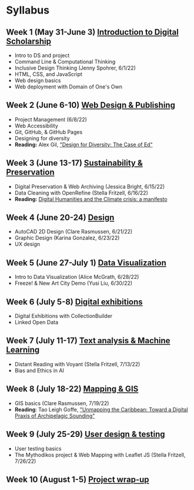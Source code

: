 # Syllabus

## Week 1 (May 31-June 3) [Introduction to Digital Scholarship](weeks/01-intro.md)

- Intro to DS and project
- Command Line & Computational Thinking
- Inclusive Design Thinking (Jenny Spohrer, 6/1/22)
- HTML, CSS, and JavaScript
- Web design basics
- Web deployment with Domain of One's Own

## Week 2 (June 6-10) [Web Design & Publishing](weeks/02-webdev.md)

- Project Management (6/8/22)
- Web Accessibility
- Git, GitHub, & GitHub Pages
- Designing for diversity
- **Reading:** Alex Gil, ["Design for Diversity: The Case of Ed"](https://des4div.library.northeastern.edu/design-for-diversity-the-case-of-ed-alex-gil/#more-1888)

## Week 3 (June 13-17) [Sustainability & Preservation](weeks/03-pres.md)

- Digital Preservation & Web Archiving (Jessica Bright, 6/15/22)
- Data Cleaning with OpenRefine (Stella Fritzell, 6/16/22)
- **Reading:** [Digital Humanities and the Climate crisis: a manifesto](https://dhc-barnard.github.io/dhclimate/) 

## Week 4 (June 20-24) [Design](weeks/04-design.md)

- AutoCAD 2D Design (Clare Rasmussen, 6/21/22)
- Graphic Design (Karina Gonzalez, 6/23/22)
- UX design

## Week 5 (June 27-July 1) [Data Visualization](weeks/05-viz.md)

- Intro to Data Visualization (Alice McGrath, 6/28/22)
- Freeze! & New Art City Demo (Yusi Liu, 6/30/22)

## Week 6 (July 5-8) [Digital exhibitions](weeks/06-exhib.md)

- Digital Exhibitions with CollectionBuilder
- Linked Open Data

## Week 7 (July 11-17) [Text analysis & Machine Learning](weeks/07-text.md)

- Distant Reading with Voyant (Stella Fritzell, 7/13/22)
- Bias and Ethics in AI

## Week 8 (July 18-22) [Mapping & GIS](weeks/08-map.md)

- GIS basics (Clare Rasmussen, 7/19/22)
- **Reading**: Tao Leigh Goffe, ["Unmapping the Caribbean: Toward a Digital Praxis of Archipelagic Sounding"](http://archipelagosjournal.org/issue05/goffe-unmapping.html)

## Week 9 (July 25-29) [User design & testing](weeks/09-ux.md)

- User testing basics
- The Mythodikos project & Web Mapping with Leaflet JS (Stella Fritzell, 7/26/22)

## Week 10 (August 1-5) [Project wrap-up](weeks/10-wrap.md)
